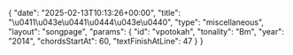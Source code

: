 {
    "date": "2025-02-13T10:13:26+00:00",
    "title": "\u0411\u043e\u0441\u0444\u043e\u0440",
    "type": "miscellaneous",
    "layout": "songpage",
    "params": {
        "id": "vpotokah",
        "tonality": "Bm",
        "year": "2014",
        "chordsStartAt": 60,
        "textFinishAtLine": 47
    }
}